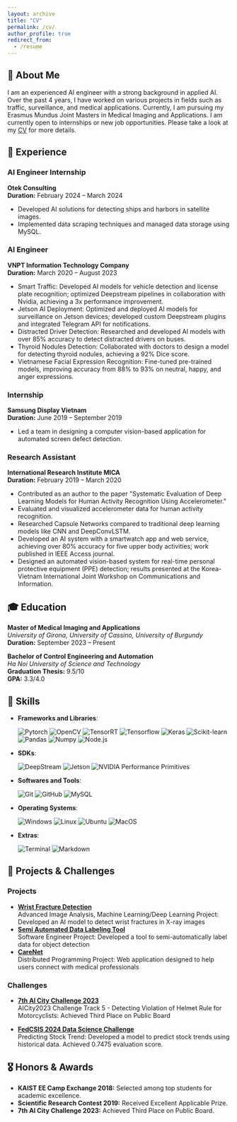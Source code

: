 ```yaml
---
layout: archive
title: "CV"
permalink: /cv/
author_profile: true
redirect_from:
  - /resume
---
```


## 📝 About Me
I am an experienced AI engineer with a strong background in applied AI. Over the past 4 years, I have worked on various projects in fields such as traffic, surveillance, and medical applications. Currently, I am pursuing my Erasmus Mundus Joint Masters in Medical Imaging and Applications. I am currently open to internships or new job opportunities. Please take a look at my [CV](https://drive.google.com/file/d/1ax9XMtiHUF9ya2zlHN85LB1ezj_SACuQ/view?usp=sharing) for more details.


## 💼 Experience

### AI Engineer Internship
**Otek Consulting**  
**Duration:** February 2024 – March 2024  
- Developed AI solutions for detecting ships and harbors in satellite images.
- Implemented data scraping techniques and managed data storage using MySQL.

### AI Engineer
**VNPT Information Technology Company**  
**Duration:** March 2020 – August 2023  
- Smart Traffic: Developed AI models for vehicle detection and license plate recognition; optimized Deepstream pipelines in collaboration with Nvidia, achieving a 3x performance improvement.
- Jetson AI Deployment: Optimized and deployed AI models for surveillance on Jetson devices; developed custom Deepstream plugins and integrated Telegram API for notifications.
- Distracted Driver Detection: Researched and developed AI models with over 85% accuracy to detect distracted drivers on buses.
- Thyroid Nodules Detection: Collaborated with doctors to design a model for detecting thyroid nodules, achieving a 92% Dice score.
- Vietnamese Facial Expression Recognition: Fine-tuned pre-trained models, improving accuracy from 88% to 93% on neutral, happy, and anger expressions.

### Internship
**Samsung Display Vietnam**  
**Duration:** June 2019 – September 2019  
- Led a team in designing a computer vision-based application for automated screen defect detection.

### Research Assistant
**International Research Institute MICA**  
**Duration:** February 2019 – March 2020  
- Contributed as an author to the paper "Systematic Evaluation of Deep Learning Models for Human Activity Recognition Using Accelerometer."
- Evaluated and visualized accelerometer data for human activity recognition.
- Researched Capsule Networks compared to traditional deep learning models like CNN and DeepConvLSTM.
- Developed an AI system with a smartwatch app and web service, achieving over 80% accuracy for five upper body activities; work published in IEEE Access journal.
- Designed an automated vision-based system for real-time personal protective equipment (PPE) detection; results presented at the Korea-Vietnam International Joint Workshop on Communications and Information.

## 🎓 Education

**Master of Medical Imaging and Applications**  
_University of Girona, University of Cassino, University of Burgundy_  
**Duration:** September 2023 – Present

**Bachelor of Control Engineering and Automation**  
_Ha Noi University of Science and Technology_  
**Graduation Thesis:** 9.5/10  
**GPA:** 3.3/4.0

## 🔧 Skills
  - **Frameworks and Libraries**:

      ![Pytorch](https://img.shields.io/badge/Pytorch%20-%23EE4C2C.svg?style=for-the-badge&logo=pytorch&logoColor=white)
      ![OpenCV](https://img.shields.io/badge/OpenCV%20-%235C3EE8.svg?style=for-the-badge&logo=opencv&logoColor=white)
      ![TensorRT](https://img.shields.io/badge/TensorRT%20-%23FF8000.svg?style=for-the-badge&logo=nvidia&logoColor=white)
      ![Tensorflow](https://img.shields.io/badge/Tensorflow%20-%23FF6F00.svg?style=for-the-badge&logo=tensorflow&logoColor=white)
      ![Keras](https://img.shields.io/badge/Keras%20-%23D00000.svg?style=for-the-badge&logo=Keras&logoColor=white)
      ![Scikit-learn](https://img.shields.io/badge/Scikit-learn%20-%23F7931E.svg?style=for-the-badge&logo=scikit-learn&logoColor=white)
      ![Pandas](https://img.shields.io/badge/Pandas%20-%23150458.svg?style=for-the-badge&logo=pandas&logoColor=white)
      ![Numpy](https://img.shields.io/badge/Numpy%20-%23013243.svg?style=for-the-badge&logo=numpy&logoColor=white)
      ![Node.js](https://img.shields.io/badge/Node.js%20-%2343853D.svg?style=for-the-badge&logo=node.js&logoColor=white)

  - **SDKs**:

      ![DeepStream](https://img.shields.io/badge/DeepStream%20-%230075A8.svg?style=for-the-badge&logo=nvidia&logoColor=white&color=green)
      ![Jetson](https://img.shields.io/badge/Jetson%20-%230075A8.svg?style=for-the-badge&logo=nvidia&logoColor=white&color=green)
      ![NVIDIA Performance Primitives](https://img.shields.io/badge/NVIDIA%20Performance%20Primitives%20-%230075A8.svg?style=for-the-badge&logo=nvidia&logoColor=white&color=green)
      
  - **Softwares and Tools**:

      ![Git](https://img.shields.io/badge/git-%23F05033.svg?style=for-the-badge&logo=git&logoColor=white)
      ![GitHub](https://img.shields.io/badge/github-%23121011.svg?style=for-the-badge&logo=github&logoColor=white)
      ![MySQL](https://img.shields.io/badge/mysql-%2300f.svg?style=for-the-badge&logo=mysql&logoColor=white)

  - **Operating Systems**:

      ![Windows](https://img.shields.io/badge/Windows-0078D6?style=for-the-badge&logo=windows&logoColor=white)
      ![Linux](https://img.shields.io/badge/Linux-FCC624?style=for-the-badge&logo=linux&logoColor=black)
      ![Ubuntu](https://img.shields.io/badge/Ubuntu-E95420?style=for-the-badge&logo=ubuntu&logoColor=white)
      ![MacOS](https://img.shields.io/badge/MacOS-000000?style=for-the-badge&logo=apple&logoColor=white)

  - **Extras**:

      ![Terminal](https://img.shields.io/badge/Terminal-%23054020?style=for-the-badge&logo=gnu-bash&logoColor=white)
      ![Markdown](https://img.shields.io/badge/markdown-%23000000.svg?style=for-the-badge&logo=markdown&logoColor=white)   

## 🚀 Projects & Challenges

### Projects
- [**Wrist Fracture Detection**](https://github.com/huytrnq/Wrist-Fracture-Detection)  
  Advanced Image Analysis, Machine Learning/Deep Learning Project: Developed an AI model to detect wrist fractures in X-ray images
- [**Semi Automated Data Labeling Tool**](https://github.com/huytrnq/Semi-Automated-Data-Labeling-Tool)  
  Software Engineer Project: Developed a tool to semi-automatically label data for object detection
- [**CareNet**](https://github.com/huytrnq/CareNet)  
  Distributed Programming Project: Web application designed to help users connect with medical professionals

### Challenges
- [**7th AI City Challenge 2023**](https://github.com/huytrnq/AI-City-Challenge-2023)  
  AICity2023 Challenge Track 5 - Detecting Violation of Helmet Rule for Motorcyclists: Achieved Third Place on Public Board

- [**FedCSIS 2024 Data Science Challenge**](https://github.com/huytrnq/FedCSIS_unicas05/tree/huytrq)  
  Predicting Stock Trend: Developed a model to predict stock trends using historical data. Achieved 0.7475 evaluation score.

## 🎖️ Honors & Awards
- **KAIST EE Camp Exchange 2018:** Selected among top students for academic excellence.
- **Scientific Research Contest 2019:** Received Excellent Applicable Prize.
- **7th AI City Challenge 2023:** Achieved Third Place on Public Board.